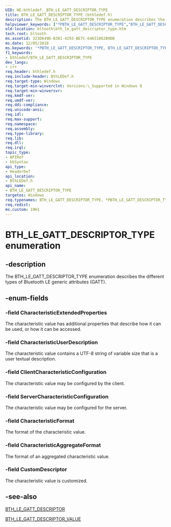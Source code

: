 ```yaml
---
UID: NE:bthledef._BTH_LE_GATT_DESCRIPTOR_TYPE
title: BTH_LE_GATT_DESCRIPTOR_TYPE (bthledef.h)
description: The BTH_LE_GATT_DESCRIPTOR_TYPE enumeration describes the different types of Bluetooth LE generic attributes (GATT).helpviewer_keywords: ["*PBTH_LE_GATT_DESCRIPTOR_TYPE","BTH_LE_GATT_DESCRIPTOR_TYPE","BTH_LE_GATT_DESCRIPTOR_TYPE enumeration [Bluetooth Devices]","CharacteristicAggregateFormat","CharacteristicExtendedProperties","CharacteristicFormat","CharacteristicUserDescription","ClientCharacteristicConfiguration","CustomDescriptor","ServerCharacteristicConfiguration","bltooth.bth_le_gatt_descriptor_type","bthledef/BTH_LE_GATT_DESCRIPTOR_TYPE","bthledef/CharacteristicAggregateFormat","bthledef/CharacteristicExtendedProperties","bthledef/CharacteristicFormat","bthledef/CharacteristicUserDescription","bthledef/ClientCharacteristicConfiguration","bthledef/CustomDescriptor","bthledef/ServerCharacteristicConfiguration"]
old-location: bltooth\bth_le_gatt_descriptor_type.htm
tech.root: bltooth
ms.assetid: 323D649D-B381-4293-BE7C-64651862B9DB
ms.date: 12/05/2018
ms.keywords: '*PBTH_LE_GATT_DESCRIPTOR_TYPE, BTH_LE_GATT_DESCRIPTOR_TYPE, BTH_LE_GATT_DESCRIPTOR_TYPE enumeration [Bluetooth Devices], CharacteristicAggregateFormat, CharacteristicExtendedProperties, CharacteristicFormat, CharacteristicUserDescription, ClientCharacteristicConfiguration, CustomDescriptor, ServerCharacteristicConfiguration, bltooth.bth_le_gatt_descriptor_type, bthledef/BTH_LE_GATT_DESCRIPTOR_TYPE, bthledef/CharacteristicAggregateFormat, bthledef/CharacteristicExtendedProperties, bthledef/CharacteristicFormat, bthledef/CharacteristicUserDescription, bthledef/ClientCharacteristicConfiguration, bthledef/CustomDescriptor, bthledef/ServerCharacteristicConfiguration'
f1_keywords:
- bthledef/BTH_LE_GATT_DESCRIPTOR_TYPE
dev_langs:
- c++
req.header: bthledef.h
req.include-header: BthLEDef.h
req.target-type: Windows
req.target-min-winverclnt: Versions:\_Supported in Windows 8
req.target-min-winversvr: 
req.kmdf-ver: 
req.umdf-ver: 
req.ddi-compliance: 
req.unicode-ansi: 
req.idl: 
req.max-support: 
req.namespace: 
req.assembly: 
req.type-library: 
req.lib: 
req.dll: 
req.irql: 
topic_type:
- APIRef
- kbSyntax
api_type:
- HeaderDef
api_location:
- BthLEDef.h
api_name:
- BTH_LE_GATT_DESCRIPTOR_TYPE
targetos: Windows
req.typenames: BTH_LE_GATT_DESCRIPTOR_TYPE, *PBTH_LE_GATT_DESCRIPTOR_TYPE
req.redist: 
ms.custom: 19H1
---
```


# BTH_LE_GATT_DESCRIPTOR_TYPE enumeration


## -description


The BTH_LE_GATT_DESCRIPTOR_TYPE enumeration describes the different types of Bluetooth LE generic attributes (GATT).


## -enum-fields




### -field CharacteristicExtendedProperties

The characteristic value has additional properties that describe how it  can be used, or how it can be accessed.


### -field CharacteristicUserDescription

The characteristic value contains a UTF-8 string of variable size that is a user textual
description.


### -field ClientCharacteristicConfiguration

The characteristic value may be configured by the
client.


### -field ServerCharacteristicConfiguration

The characteristic value may be configured for the
server.


### -field CharacteristicFormat

The format of the characteristic value.


### -field CharacteristicAggregateFormat

The format of an aggregated characteristic value.


### -field CustomDescriptor

The characteristic value is customized.


## -see-also




<a href="https://docs.microsoft.com/windows/desktop/api/bthledef/ns-bthledef-bth_le_gatt_descriptor">BTH_LE_GATT_DESCRIPTOR</a>



<a href="https://docs.microsoft.com/windows/desktop/api/bthledef/ns-bthledef-bth_le_gatt_descriptor_value">BTH_LE_GATT_DESCRIPTOR_VALUE</a>
 

 

